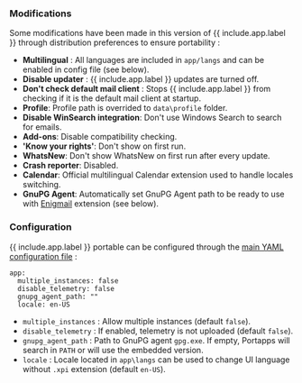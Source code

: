 ### Modifications

Some modifications have been made in this version of {{ include.app.label }} through distribution preferences to ensure portability :

* **Multilingual** : All languages are included in `app/langs` and can be enabled in config file (see below).
* **Disable updater** : {{ include.app.label }} updates are turned off.
* **Don't check default mail client** : Stops {{ include.app.label }} from checking if it is the default mail client at startup.
* **Profile**: Profile path is overrided to `data\profile` folder.
* **Disable WinSearch integration**: Don't use Windows Search to search for emails.
* **Add-ons**: Disable compatibility checking.
* **'Know your rights'**:  Don't show on first run.
* **WhatsNew**: Don't show WhatsNew on first run after every update.
* **Crash reporter**: Disabled.
* **Calendar**: Official multilingual Calendar extension used to handle locales switching.
* **GnuPG Agent**: Automatically set GnuPG Agent path to be ready to use with [Enigmail](https://addons.thunderbird.net/en-US/thunderbird/addon/enigmail/) extension (see below).

### Configuration

{{ include.app.label }} portable can be configured through the [main YAML configuration file](/doc/configuration/) :

<div class="language-yml highlighter-rouge"><div class="highlight"><pre class="highlight"><code>app:
  multiple_instances: false
  disable_telemetry: false
  gnupg_agent_path: ""
  locale: en-US
</code></pre></div></div>

* `multiple_instances` : Allow multiple instances (default `false`).
* `disable_telemetry` : If enabled, telemetry is not uploaded (default `false`).
* `gnupg_agent_path` : Path to GnuPG agent `gpg.exe`. If empty, Portapps will search in `PATH` or will use the embedded version.
* `locale` : Locale located in `app\langs` can be used to change UI language without `.xpi` extension (default `en-US`).
